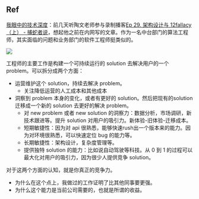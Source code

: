 

## Ref

 [我眼中的技术深度](https://mp.weixin.qq.com/s/fN1GcC1vwZqe-UtCGBO9gg)：前几天听陶文老师参与录制播客[Ep 29. 架构设计与 12fallacy（上） - 捕蛇者说](https://pythonhunter.org/episodes/taowen-vol1)，想起他之前在内网写的文章。作为一名中台部门的算法工程师，其实面临的问题和业务部门的软件工程师挺类似的。


![](https://media.xiang578.com/taowen-deep-of-tech.png)

工程师的主要工作是构建一个可持续运行的 solution 去解决用户的一个 problem。可以拆分成两个方面：

- 运营维护这个 solution，持续去解决 problem。
	- 关注降低运营的人工成本和其他成本
-  洞察到 problem 本身的变化，或者有更好的 solution。然后把现有的solution迁移成一个新的 solution 去更好的解决 problem。
	-   对 new problem 或者 new solution 的洞察力：数据分析，市场调研，新技术跟进等。提升 solution 对用户的吸引力。新体验-旧体验-迁移成本。
	-   短期敏捷性：因为对 api 很熟悉，能够快速rush出一个版本来的能力。因为对环境很熟悉，可以快速定位 bug 的能力等。
	-   长期敏捷性：架构设计，复杂度管理等。
	-   提供独特 solution 的能力：比如说自动驾驶等科技。从 0 到 1 的过程可以最大化对用户的吸引力，因为很少人提供竞争 solution。

对于这两个方面的认知，就是你真正的竞争力。

-   为什么在这个点上，我做过的工作证明了比其他同事要更强。
-   为什么这个能力是当前公司需要的，也就是所谓的收益。